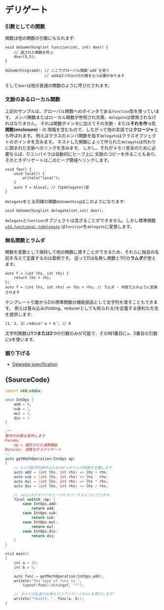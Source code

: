 # デリゲート

### 引数としての関数

関数は他の関数の引数にもなれます:

    void doSomething(int function(int, int) doer) {
        // 渡された関数を呼ぶ
        doer(5,5);
    }

    doSomething(add); // ここでグローバル関数`add`を使う
                      // addは2つのintの引数をもつ必要があります

そして`doer`は他の普通の関数のように呼びだされます。

### 文脈のあるローカル関数

上記のサンプルは、グローバル関数へのポインタである`function`型を使っています。
メンバ関数またはローカル関数が参照され次第、`delegate`は使用されなければなりません。
それは関数ポインタに加えてその文脈 - または**それを作った関数(enclosure)** - の
情報を含むもので、したがって他の言語では**クロージャ**とも呼ばれます。
例えばクラスのメンバ関数を指す`delegate`はクラスオブジェクトのポインタを含みます。
ネストした関数によって作られた`delegate`は代わりに囲まれた文脈へのリンクを含みます。
しかし、それがメモリ安全のために必要ならば、Dコンパイラは自動的にヒープ上に
文脈のコピーを作ることもあり、そのときデリゲートはこのヒープ領域へリンクします。

    void foo() {
        void local() {
            writeln("local");
        }
        auto f = &local; // fはdelegate()型
    }

`delegate`をとる同様の関数`doSomething`はこのようになります:

    void doSomething(int delegate(int,int) doer);

`delegate`と`function`オブジェクトは混ざることができません。しかし標準関数
[`std.functional.toDelegate`](https://dlang.org/phobos/std_functional.html#.toDelegate)
は`function`を`delegate`に変換します。

### 無名関数とラムダ

関数を変数として保持して他の関数に渡すことができるため、それらに独自の名前を与えて定義するのは面倒です。
従ってDは名無し関数と1行の**ラムダ**が使えます。

    auto f = (int lhs, int rhs) {
        return lhs + rhs;
    };
    auto f = (int lhs, int rhs) => lhs + rhs; // ラムダ - 内部で上のように変換されます

テンプレート引数からDの標準関数の機能部品として文字列を渡すこともできます。
例えば畳み込み(folding。reducerとしても知られる)を定義する便利な方法を提供します:

    [1, 2, 3].reduce!`a + b`; // 6

文字列関数は**1つまたは2つ**の引数のみが可能で、その時1番目に`a`、2番目の引数に`b`を使います。

### 掘り下げる

- [Delegate specification](https://dlang.org/spec/function.html#closures)

## {SourceCode}

```d
import std.stdio;

enum IntOps {
    add = 0,
    sub = 1,
    mul = 2,
    div = 3
}

/**
数学の計算を提供します
Params:
    op = 選択された演算機能
Returns: 演算を行うデリゲート
*/
auto getMathOperation(IntOps op)
{
    // 4つの数学的操作のための4つのラムダ関数を定義します
    auto add = (int lhs, int rhs) => lhs + rhs;
    auto sub = (int lhs, int rhs) => lhs - rhs;
    auto mul = (int lhs, int rhs) => lhs * rhs;
    auto div = (int lhs, int rhs) => lhs / rhs;

    // switchがすべてのケースをカバーするようにできます。
    final switch (op) {
        case IntOps.add:
            return add;
        case IntOps.sub:
            return sub;
        case IntOps.mul:
            return mul;
        case IntOps.div:
            return div;
    }
}

void main()
{
    int a = 10;
    int b = 5;

    auto func = getMathOperation(IntOps.add);
    writeln("The type of func is ",
        typeof(func).stringof, "!");

    // すべての私達の仕事を行うデリゲートfuncを実行します!
    writeln("result: ", func(a, b));
}
```

